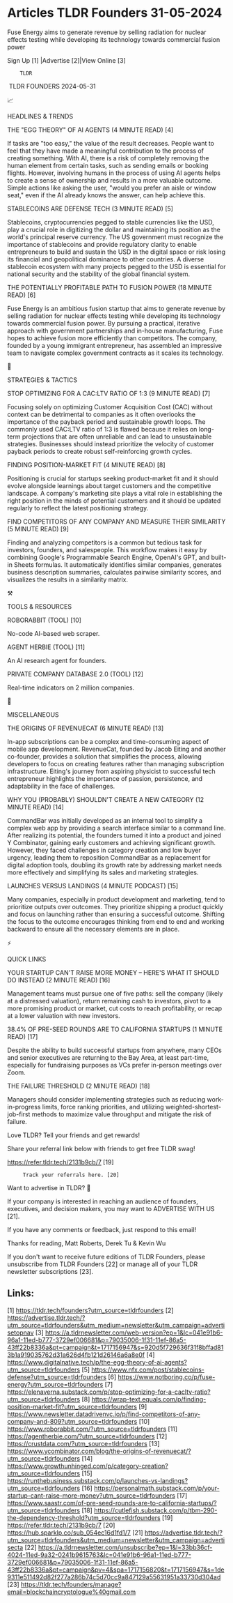 # Articles TLDR Founders 31-05-2024

Fuse Energy aims to generate revenue by selling radiation for nuclear
effects testing while developing its technology towards commercial
fusion power  

 Sign Up [1] |Advertise [2]|View Online [3] 

		TLDR 

 TLDR FOUNDERS 2024-05-31

📈 

HEADLINES & TRENDS

 THE "EGG THEORY" OF AI AGENTS (4 MINUTE READ) [4] 

 If tasks are "too easy," the value of the result decreases. People
want to feel that they have made a meaningful contribution to the
process of creating something. With AI, there is a risk of completely
removing the human element from certain tasks, such as sending emails
or booking flights. However, involving humans in the process of using
AI agents helps to create a sense of ownership and results in a more
valuable outcome. Simple actions like asking the user, "would you
prefer an aisle or window seat," even if the AI already knows the
answer, can help achieve this. 

 STABLECOINS ARE DEFENSE TECH (3 MINUTE READ) [5] 

 Stablecoins, cryptocurrencies pegged to stable currencies like the
USD, play a crucial role in digitizing the dollar and maintaining its
position as the world's principal reserve currency. The US government
must recognize the importance of stablecoins and provide regulatory
clarity to enable entrepreneurs to build and sustain the USD in the
digital space or risk losing its financial and geopolitical dominance
to other countries. A diverse stablecoin ecosystem with many projects
pegged to the USD is essential for national security and the stability
of the global financial system. 

 THE POTENTIALLY PROFITABLE PATH TO FUSION POWER (18 MINUTE READ) [6] 

 Fuse Energy is an ambitious fusion startup that aims to generate
revenue by selling radiation for nuclear effects testing while
developing its technology towards commercial fusion power. By pursuing
a practical, iterative approach with government partnerships and
in-house manufacturing, Fuse hopes to achieve fusion more efficiently
than competitors. The company, founded by a young immigrant
entrepreneur, has assembled an impressive team to navigate complex
government contracts as it scales its technology. 

🧠 

STRATEGIES & TACTICS

 STOP OPTIMIZING FOR A CAC:LTV RATIO OF 1:3 (9 MINUTE READ) [7] 

 Focusing solely on optimizing Customer Acquisition Cost (CAC) without
context can be detrimental to companies as it often overlooks the
importance of the payback period and sustainable growth loops. The
commonly used CAC:LTV ratio of 1:3 is flawed because it relies on
long-term projections that are often unreliable and can lead to
unsustainable strategies. Businesses should instead prioritize the
velocity of customer payback periods to create robust self-reinforcing
growth cycles. 

 FINDING POSITION-MARKET FIT (4 MINUTE READ) [8] 

 Positioning is crucial for startups seeking product-market fit and it
should evolve alongside learnings about target customers and the
competitive landscape. A company's marketing site plays a vital role
in establishing the right position in the minds of potential customers
and it should be updated regularly to reflect the latest positioning
strategy. 

 FIND COMPETITORS OF ANY COMPANY AND MEASURE THEIR SIMILARITY (5
MINUTE READ) [9] 

 Finding and analyzing competitors is a common but tedious task for
investors, founders, and salespeople. This workflow makes it easy by
combining Google's Programmable Search Engine, OpenAI's GPT, and
built-in Sheets formulas. It automatically identifies similar
companies, generates business description summaries, calculates
pairwise similarity scores, and visualizes the results in a similarity
matrix. 

⚒️ 

TOOLS & RESOURCES

 ROBORABBIT (TOOL) [10] 

 No-code AI-based web scraper. 

 AGENT HERBIE (TOOL) [11] 

 An AI research agent for founders. 

 PRIVATE COMPANY DATABASE 2.0 (TOOL) [12] 

 Real-time indicators on 2 million companies. 

🎁 

MISCELLANEOUS

 THE ORIGINS OF REVENUECAT (6 MINUTE READ) [13] 

 In-app subscriptions can be a complex and time-consuming aspect of
mobile app development. RevenueCat, founded by Jacob Eiting and
another co-founder, provides a solution that simplifies the process,
allowing developers to focus on creating features rather than managing
subscription infrastructure. Eiting's journey from aspiring physicist
to successful tech entrepreneur highlights the importance of passion,
persistence, and adaptability in the face of challenges. 

 WHY YOU (PROBABLY) SHOULDN'T CREATE A NEW CATEGORY (12 MINUTE READ)
[14] 

 CommandBar was initially developed as an internal tool to simplify a
complex web app by providing a search interface similar to a command
line. After realizing its potential, the founders turned it into a
product and joined Y Combinator, gaining early customers and achieving
significant growth. However, they faced challenges in category
creation and low buyer urgency, leading them to reposition CommandBar
as a replacement for digital adoption tools, doubling its growth rate
by addressing market needs more effectively and simplifying its sales
and marketing strategies. 

 LAUNCHES VERSUS LANDINGS (4 MINUTE PODCAST) [15] 

 Many companies, especially in product development and marketing, tend
to prioritize outputs over outcomes. They prioritize shipping a
product quickly and focus on launching rather than ensuring a
successful outcome. Shifting the focus to the outcome encourages
thinking from end to end and working backward to ensure all the
necessary elements are in place. 

⚡ 

QUICK LINKS

 YOUR STARTUP CAN'T RAISE MORE MONEY – HERE'S WHAT IT SHOULD DO
INSTEAD (2 MINUTE READ) [16] 

 Management teams must pursue one of five paths: sell the company
(likely at a distressed valuation), return remaining cash to
investors, pivot to a more promising product or market, cut costs to
reach profitability, or recap at a lower valuation with new investors.


 38.4% OF PRE-SEED ROUNDS ARE TO CALIFORNIA STARTUPS (1 MINUTE READ)
[17] 

 Despite the ability to build successful startups from anywhere, many
CEOs and senior executives are returning to the Bay Area, at least
part-time, especially for fundraising purposes as VCs prefer in-person
meetings over Zoom. 

 THE FAILURE THRESHOLD (2 MINUTE READ) [18] 

 Managers should consider implementing strategies such as reducing
work-in-progress limits, force ranking priorities, and utilizing
weighted-shortest-job-first methods to maximize value throughput and
mitigate the risk of failure. 

Love TLDR? Tell your friends and get rewards!

 Share your referral link below with friends to get free TLDR swag! 

 https://refer.tldr.tech/2131b9cb/7 [19] 

		 Track your referrals here. [20] 

Want to advertise in TLDR? 📰

 If your company is interested in reaching an audience of founders,
executives, and decision makers, you may want to ADVERTISE WITH US
[21]. 

 If you have any comments or feedback, just respond to this email! 

Thanks for reading, 
Matt Roberts, Derek Tu & Kevin Wu 

If you don't want to receive future editions of TLDR Founders, please
unsubscribe from TLDR Founders [22] or manage all of your TLDR
newsletter subscriptions [23]. 

 

Links:
------
[1] https://tldr.tech/founders?utm_source=tldrfounders
[2] https://advertise.tldr.tech/?utm_source=tldrfounders&utm_medium=newsletter&utm_campaign=advertisetopnav
[3] https://a.tldrnewsletter.com/web-version?ep=1&lc=041e91b6-96a1-11ed-b777-3729ef006681&p=79035006-1f31-11ef-86a5-43ff22b8336a&pt=campaign&t=1717156947&s=920d5f729636f31f8bffad813b1a919035762d31a626d4fb121d26146a6a8e0f
[4] https://www.digitalnative.tech/p/the-egg-theory-of-ai-agents?utm_source=tldrfounders
[5] https://www.nfx.com/post/stablecoins-defense?utm_source=tldrfounders
[6] https://www.notboring.co/p/fuse-energy?utm_source=tldrfounders
[7] https://elenaverna.substack.com/p/stop-optimizing-for-a-cacltv-ratio?utm_source=tldrfounders
[8] https://wrap-text.equals.com/p/finding-position-market-fit?utm_source=tldrfounders
[9] https://www.newsletter.datadrivenvc.io/p/find-competitors-of-any-company-and-809?utm_source=tldrfounders
[10] https://www.roborabbit.com/?utm_source=tldrfounders
[11] https://agentherbie.com/?utm_source=tldrfounders
[12] https://crustdata.com/?utm_source=tldrfounders
[13] https://www.ycombinator.com/blog/the-origins-of-revenuecat/?utm_source=tldrfounders
[14] https://www.growthunhinged.com/p/category-creation?utm_source=tldrfounders
[15] https://runthebusiness.substack.com/p/launches-vs-landings?utm_source=tldrfounders
[16] https://personalmath.substack.com/p/your-startup-cant-raise-more-money?utm_source=tldrfounders
[17] https://www.saastr.com/of-pre-seed-rounds-are-to-california-startups/?utm_source=tldrfounders
[18] https://cutlefish.substack.com/p/tbm-290-the-dependency-threshold?utm_source=tldrfounders
[19] https://refer.tldr.tech/2131b9cb/7
[20] https://hub.sparklp.co/sub_054ec16d1fd1/7
[21] https://advertise.tldr.tech/?utm_source=tldrfounders&utm_medium=newsletter&utm_campaign=advertisecta
[22] https://a.tldrnewsletter.com/unsubscribe?ep=1&l=33bb36cf-4024-11ed-9a32-0241b9615763&lc=041e91b6-96a1-11ed-b777-3729ef006681&p=79035006-1f31-11ef-86a5-43ff22b8336a&pt=campaign&pv=4&spa=1717156820&t=1717156947&s=1de9311e511492d82f277a286b74c5d70cc9a847129a55631951a33730d304ad
[23] https://tldr.tech/founders/manage?email=blockchaincryptologue%40gmail.com